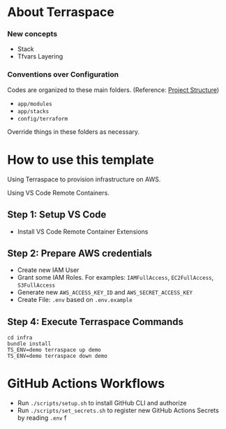 # About Terraspace

### New concepts

- Stack
- Tfvars Layering

### Conventions over Configuration

Codes are organized to these main folders. (Reference: [Project Structure](https://terraspace.cloud/docs/intro/structure/))

- `app/modules`
- `app/stacks`
- `config/terraform`

Override things in these folders as necessary.

# How to use this template

Using Terraspace to provision infrastructure on AWS.

Using VS Code Remote Containers.

## Step 1: Setup VS Code

- Install VS Code Remote Container Extensions

## Step 2: Prepare AWS credentials

- Create new IAM User
- Grant some IAM Roles. For examples: `IAMFullAccess`, `EC2FullAccess`, `S3FullAccess`
- Generate new `AWS_ACCESS_KEY_ID` and `AWS_SECRET_ACCESS_KEY`
- Create File: `.env` based on `.env.example`

## Step 4: Execute Terraspace Commands

```
cd infra
bundle install
TS_ENV=demo terraspace up demo
TS_ENV=demo terraspace down demo
```

# GitHub Actions Workflows

- Run `./scripts/setup.sh` to install GitHub CLI and authorize
- Run `./scripts/set_secrets.sh` to register new GitHub Actions Secrets by reading `.env` f
